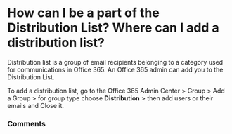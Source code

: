 # How can I be a part of the Distribution List? Where can I add a distribution list?

<p class="no-margin">Distribution list is a group of email recipients belonging to a category used for communications in Office 365. An Office 365 admin can add you to the Distribution List.</p>
<p class="no-margin"></p>
<p class="no-margin">To add a distribution list, go to the Office 365 Admin Center &gt; Group &gt; Add a Group &gt; for group type choose <b>Distribution</b> &gt; then add users or their emails and Close it.</p>

### Comments

<Commentaire />